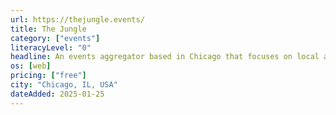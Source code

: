 ```yaml
---
url: https://thejungle.events/
title: The Jungle
category: ["events"]
literacyLevel: "0"
headline: An events aggregator based in Chicago that focuses on local arts and culture, mutual aid, and other community initiatives.
os: [web]
pricing: ["free"]
city: "Chicago, IL, USA"
dateAdded: 2025-01-25
---
```

